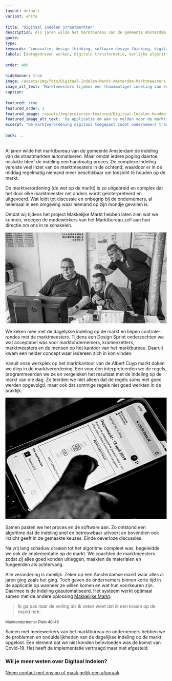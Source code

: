```yaml
---
layout: default
variant: white

title: "Digitaal Indelen Straatmarkten"
description: Als jaren wilde het marktbureau van de gemeente Amsterdam de indeling van de straatmarkten automatiseren. Maar omdat iedere poging daartoe mislukte bleef de indeling een handmatig proces. De complexe indeling vereiste veel inzet van de marktmeesters in de ochtend, waardoor er in de middag regelmatig niemand meer beschikbaar om toezicht te houden op de markt.
quote:
type:
keywords: 'innovatie, design thinking, software design thinking, digitalisering, digitale transformatie, publieke markten, marktindeling'
labels: [datagedreven werken, digitale transformatie, eerlijke algoritmes, public code]

order: 400

hideBanner: true
image: /assets/img/foto/Digitaal-Indelen-Markt-Amsterdam-Marktmeesters.jpg
image_alt_text: 'Marktmeesters tijdens een (handmatige) indeling van een straatmarkt in Amsterdam'
caption:

featured: true
featured_order: 3
featured_image: /assets/img/projecten-featured/Digitaal-Indelen-Handmatige-Marktindeling-gedigitaliseerd.jpg
featured_image_alt_text: 'De applicatie om aan te melden voor de marktindeling van de straatmarkten in Amsterdam.'
excerpt: "De marktverordening digitaal toegepast zodat ondernemers transparant hun plaats op de Amsterdamse markt krijgen."

back: ..
---
```

Al jaren wilde het marktbureau van de gemeente Amsterdam de indeling van de straatmarkten automatiseren. Maar omdat iedere poging daartoe mislukte bleef de indeling een handmatig proces. De complexe indeling vereiste veel inzet van de marktmeesters in de ochtend, waardoor er in de middag regelmatig niemand meer beschikbaar om toezicht te houden op de markt.

De marktverordening (de wet op de markt) is zo uitgebreid en complex dat het door elke marktmeester net anders wordt geïnterpreteerd en uitgevoerd. Wat leidt tot discussie en onbegrip bij de ondernemers, al helemaal in een omgeving waar niemand op zijn mondje gevallen is.

Omdat wij tijdens het project Makkelijke Markt hebben laten zien wat we kunnen, vroegen de medewerkers van het Marktbureau zelf aan hun directie om ons in te schakelen.

<div class="article-image">
    <img src="/assets/img/foto/Digitaal-Indelen-Markt-Amsterdam-Marktmeesters.jpg">
</div>

We keken mee met de dagelijkse indeling op de markt en liepen controle-rondes met de marktmeesters. Tijdens een Design Sprint onderzochten we wat acceptabel was voor marktondernemers, kramenzetters, marktmeesters en de mensen op het kantoor van het marktbureau. Daaruit kwam een helder concept waar iedereen zich in kon vinden.

Vanuit onze werkplek op het marktkantoor van de Albert Cuyp markt doken we diep in de marktverordening. Eén voor één interpreteerden we de regels, programmeerden we ze en vergeleken het resultaat met de indeling op de markt van die dag. Zo leerden we niet alleen dat de regels soms niet goed werden opgevolgd, maar ook dat sommige regels niet goed werkten in de praktijk.

<div class="article-image">
    <img src="/assets/img/foto/Digitaal-Indelen-Markt-Applicatie-voor-Marktindeling-Amsterdam.jpg">
</div>

Samen pasten we het proces en de software aan. Zo ontstond een algoritme dat de indeling snel en betrouwbaar uitvoert en bovendien ook inzicht geeft in de gemaakte keuzes. Einde oeverloze discussies.

Na vrij lang schaduw draaien tot het algoritme compleet was, begeleidde we ook de implementatie op de markt. We coachten de marktmeesters zodat zij alles goed konden uitleggen, maakten de materialen en fungeerden als achtervang.

Alle verandering is moeilijk. Zeker op een Amsterdamse markt waar alles al jaren ging zoals het ging. Toch geven de ondernemers binnen korte tijd in de applicatie op wanneer ze willen komen en wat hun voorkeuren zijn. Daarmee is de indeling geautomatiseerd. Het systeem werkt optimaal samen met de andere oplossing [Makkelijke Markt](/projecten/makkelijke-markt/).

> Ik ga pas naar de veiling als ik zeker weet dat ik een kraam op de markt heb.

<small class="author">Marktondernemer Plein 40-45</small>

Samen met medewerkers van het marktbureau en ondernemers hebben we de problemen en onduidelijkheden van de dagelijkse indeling op de markt opgelost. Een element dat we niet konden beïnvloeden was de komst van Covid-19. Het heeft de implementatie vertraagd maar niet afgesteld.

### Wil je meer weten over Digitaal Indelen?
[Neem contact met ons op of maak gelijk een afspraak](/intake-en-advies).
